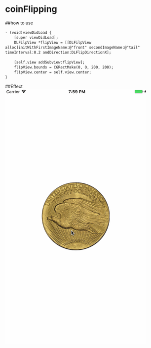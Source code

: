 # coinFlipping

##how to use
	
	- (void)viewDidLoad {
	    [super viewDidLoad];
	    DLFilpView *flipView = [[DLFilpView alloc]initWithFirstImageName:@"front" secondImageName:@"tail" timeInterval:0.2 andDirection:DLFlipDirectionX];
	    
	    [self.view addSubview:flipView];
	    flipView.bounds = CGRectMake(0, 0, 200, 200);
	    flipView.center = self.view.center;
	}
	
	
##Effect
![image](https://github.com/NewYorkFive/coinFlipping/blob/master/coinFlipping.gif)
